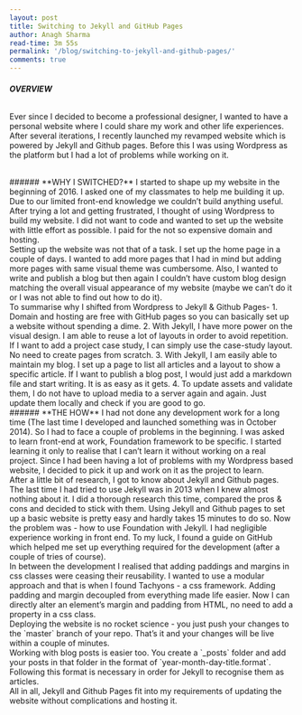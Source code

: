 ```yaml
---
layout: post
title: Switching to Jekyll and GitHub Pages
author: Anagh Sharma
read-time: 3m 55s
permalink: '/blog/switching-to-jekyll-and-github-pages/'
comments: true
---
```


###### **OVERVIEW**
Ever since I decided to become a professional designer, I wanted to have a personal website where I could share my work and other life experiences. After several iterations, I recently launched my revamped website which is powered by Jekyll and Github pages. Before this I was using Wordpress as the platform but I had a lot of problems while working on it.

<br>
###### **WHY I SWITCHED?**
I started to shape up my website in the beginning of 2016. I asked one of my classmates to help me building it up. Due to our limited front-end knowledge we couldn’t build anything useful. After trying a lot and getting frustrated, I thought of using Wordpress to build my website. I did not want to code and wanted to set up the website with little effort as possible. I paid for the not so expensive domain and hosting.

<br>
Setting up the website was not that of a task. I set up the home page in a couple of days. I wanted to add more pages that I had in mind but adding more pages with same visual theme was cumbersome. Also, I wanted to write and publish a blog but then again I couldn’t have custom blog design matching the overall visual appearance of my website (maybe we can’t do it or I was not able to find out how to do it).

<br>
To summarise why I shifted from Wordpress to Jekyll & Github Pages- 
1. Domain and hosting are free with GitHub pages so you can basically set up a website without spending a dime.
2. With Jekyll, I have more power on the visual design. I am able to reuse a lot of layouts in order to avoid repetition. If I want to add a project case study, I can simply use the case-study layout. No need to create pages from scratch.
3. With Jekyll, I am easily able to maintain my blog. I set up a page to list all articles and a layout to show a specific article. If I want to publish a blog post, I would just add a markdown file and start writing. It is as easy as it gets.
4. To update assets and validate them, I do not have to upload media to a server again and again. Just update them locally and check if you are good to go.

<br>
###### **THE HOW**
I had not done any development work for a long time (The last time I developed and launched something was in October 2014). So I had to face a couple of problems in the beginning. I was asked to learn front-end at work, Foundation framework to be specific. I started learning it only to realise that I can’t learn it without working on a real project. Since I had been having a lot of problems with my Wordpress based website, I decided to pick it up and work on it as the project to learn.

<br>
After a little bit of research, I got to know about Jekyll and Github pages. The last time I had tried to use Jekyll was in 2013 when I knew almost nothing about it. I did a thorough research this time, compared the pros & cons and decided to stick with them. Using Jekyll and Github pages to set up a basic website is pretty easy and hardly takes 15 minutes to do so. Now the problem was - how to use Foundation with Jekyll. I had negligible experience working in front end. To my luck, I found a guide on GitHub which helped me set up everything required for the development (after a couple of tries of course).

<br>
In between the development I realised that adding paddings and margins in css classes were ceasing their reusability. I wanted to use a modular approach and that is when I found Tachyons - a css framework. Adding padding and margin decoupled from everything made life easier. Now I can directly alter an element’s margin and padding from HTML, no need to add a property in a css class.

<br>
Deploying the website is no rocket science - you just push your changes to the `master` branch of your repo. That’s it and your changes will be live within a couple of minutes. 

<br>
Working with blog posts is easier too. You create a `_posts` folder and add your posts in that folder in the format of `year-month-day-title.format`. Following this format is necessary in order for Jekyll to recognise them as articles. 

<br>
All in all, Jekyll and Github Pages fit into my requirements of updating the website without complications and hosting it.